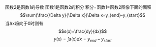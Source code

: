 函数2是函数1的导数
函数1是函数2的积分
积分=函数1=函数2图像下面的面积
$$\sum(\frac{\Delta y}{\Delta x})\Delta x=y_{end}-y_{start}$$
当Δx趋向于0时则有
$$s(x)=\frac{dy}{dx}$$
$$y(x)=\int s(x)dx=y_{end}-y_{start}$$


